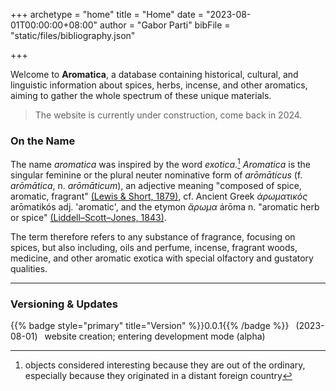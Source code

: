 +++
archetype = "home"
title = "Home"
date = "2023-08-01T00:00:00+08:00"
author = "Gabor Parti"
bibFile = "static/files/bibliography.json"

+++

Welcome to **Aromatica**, a database containing historical, cultural, and linguistic information about spices, herbs, incense, and other aromatics, aiming to gather the whole spectrum of these unique materials.

>The website is currently under construction, come back in 2024.

<!-- ### Background -->

### On the Name

The name *aromatica* was inspired by the word *exotica*.[^1] *Aromatica* is the singular feminine or the plural neuter nominative form of *arōmāticus* (f. *arōmātica*, n. *arōmāticum*), an adjective meaning "composed of spice, aromatic, fragrant" [(Lewis & Short, 1879)](https://www.perseus.tufts.edu/hopper/text?doc=Perseus:text:1999.04.0059:entry=aromaticus), cf. Ancient Greek *ἀρωματικός* arōmatikós adj. 'aromatic', and the etymon *ἄρωμα* árōma n. "aromatic herb or spice" [(Liddell–Scott–Jones, 1843)](https://www.perseus.tufts.edu/hopper/text?doc=Perseus%3Atext%3A1999.04.0057%3Aentry%3Da%29%2Frwma1). 

The term therefore refers to any substance of fragrance, focusing on spices, but also including, oils and perfume, incense, fragrant woods, medicine, and other aromatic exotica with special olfactory and gustatory qualities. 

[^1]: objects considered interesting because they are out of the ordinary, especially because they originated in a distant foreign country

***

### Versioning \& Updates

{{% badge style="primary" title="Version" %}}0.0.1{{% /badge %}} &ensp;(2023-08-01)&ensp; website creation; entering development mode (alpha) 

<!-- {{% notice accent "Recipe" "mortar-pestle" %}}
It is all about the boxes.
{{% /notice %}} -->

<!-- {{% notice secondary "Etymology" "mortar-pestle" %}}
**English** *allspice*, from \\textit{all} + \\textit{spice}; after the flavor profile that resembles the combined aroma of cloves, nutmeg, cinnamon, and black pepper, 1621\\footnote{\\textcite[s.v. allspice]{oed}}\n'
{{% /notice %}} -->

<!-- 
***

# Bibliography

{{< bibliography cited >}} -->